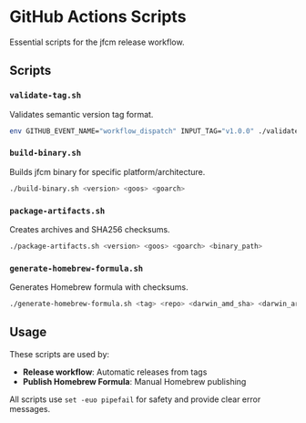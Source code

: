 # GitHub Actions Scripts

Essential scripts for the jfcm release workflow.

## Scripts

### `validate-tag.sh`
Validates semantic version tag format.

```bash
env GITHUB_EVENT_NAME="workflow_dispatch" INPUT_TAG="v1.0.0" ./validate-tag.sh
```

### `build-binary.sh`
Builds jfcm binary for specific platform/architecture.

```bash
./build-binary.sh <version> <goos> <goarch>
```

### `package-artifacts.sh`
Creates archives and SHA256 checksums.

```bash
./package-artifacts.sh <version> <goos> <goarch> <binary_path>
```

### `generate-homebrew-formula.sh`
Generates Homebrew formula with checksums.

```bash
./generate-homebrew-formula.sh <tag> <repo> <darwin_amd_sha> <darwin_arm_sha> <linux_amd_sha> <linux_arm_sha>
```

## Usage

These scripts are used by:
- **Release workflow**: Automatic releases from tags
- **Publish Homebrew Formula**: Manual Homebrew publishing

All scripts use `set -euo pipefail` for safety and provide clear error messages.

